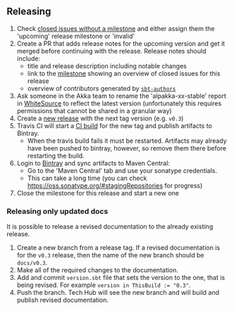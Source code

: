 ## Releasing

1. Check [closed issues without a milestone](https://github.com/akka/alpakka/issues?utf8=%E2%9C%93&q=is%3Aissue%20is%3Aclosed%20no%3Amilestone) and either assign them the 'upcoming' release milestone or 'invalid'
1. Create a PR that adds release notes for the upcoming version and get it merged before continuing with the release. Release notes should include:
    * title and release description including notable changes
    * link to the [milestone](https://github.com/akka/alpakka/milestones) showing an overview of closed issues for this release
    * overview of contributors generated by [`sbt-authors`](https://github.com/2m/authors)
1. Ask someone in the Akka team to rename the 'alpakka-xx-stable' report in [WhiteSource](https://saas.whitesourcesoftware.com) to reflect the latest version (unfortunately this requires permissions that cannot be shared in a granular way)
1. Create a [new release](https://github.com/akka/alpakka/releases/new) with the next tag version (e.g. `v0.3`)
1. Travis CI will start a [CI build](https://travis-ci.org/akka/alpakka/builds) for the new tag and publish artifacts to Bintray.
    * When the travis build fails it must be restarted. Artifacts may already have been pushed to bintray, however, so remove them there before restarting the build.
1. Login to [Bintray](https://bintray.com/akka/maven/alpakka) and sync artifacts to Maven Central:
    * Go to the 'Maven Central' tab and use your sonatype credentials.
    * This can take a long time (you can check https://oss.sonatype.org/#stagingRepositories for progress)
1. Close the milestone for this release and start a new one

### Releasing only updated docs

It is possible to release a revised documentation to the already existing release.

1. Create a new branch from a release tag. If a revised documentation is for the `v0.3` release, then the name of the new branch should be `docs/v0.3`.
2. Make all of the required changes to the documentation.
3. Add and commit `version.sbt` file that sets the version to the one, that is being revised. For example `version in ThisBuild := "0.3"`.
4. Push the branch. Tech Hub will see the new branch and will build and publish revised documentation.
